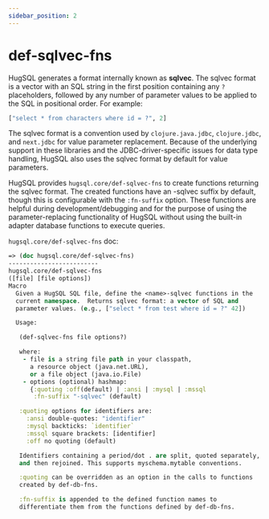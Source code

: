 ```yaml
---
sidebar_position: 2
---
```


# def-sqlvec-fns

HugSQL generates a format internally known as **sqlvec**. The sqlvec format is a vector with an SQL string in the first position containing any `?` placeholders, followed by any number of parameter values to be applied to the SQL in positional order. For example:

```clojure
["select * from characters where id = ?", 2]
```

The sqlvec format is a convention used by `clojure.java.jdbc`, `clojure.jdbc`, and `next.jdbc` for value parameter replacement. Because of the underlying support in these libraries and the JDBC-driver-specific issues for data type handling, HugSQL also uses the sqlvec format by default for value parameters.

HugSQL provides `hugsql.core/def-sqlvec-fns` to create functions returning the sqlvec format. The created functions have an -sqlvec suffix by default, though this is configurable with the `:fn-suffix` option. These functions are helpful during development/debugging and for the purpose of using the parameter-replacing functionality of HugSQL without using the built-in adapter database functions to execute queries.

`hugsql.core/def-sqlvec-fns` doc:

```clojure
=> (doc hugsql.core/def-sqlvec-fns)
-------------------------
hugsql.core/def-sqlvec-fns
([file] [file options])
Macro
  Given a HugSQL SQL file, define the <name>-sqlvec functions in the
  current namespace.  Returns sqlvec format: a vector of SQL and
  parameter values. (e.g., ["select * from test where id = ?" 42])

  Usage:

   (def-sqlvec-fns file options?)

   where:
    - file is a string file path in your classpath,
      a resource object (java.net.URL),
      or a file object (java.io.File)
    - options (optional) hashmap:
      {:quoting :off(default) | :ansi | :mysql | :mssql
       :fn-suffix "-sqlvec" (default)

   :quoting options for identifiers are:
     :ansi double-quotes: "identifier"
     :mysql backticks: `identifier`
     :mssql square brackets: [identifier]
     :off no quoting (default)

   Identifiers containing a period/dot . are split, quoted separately,
   and then rejoined. This supports myschema.mytable conventions.

   :quoting can be overridden as an option in the calls to functions
   created by def-db-fns.

   :fn-suffix is appended to the defined function names to
   differentiate them from the functions defined by def-db-fns.
```